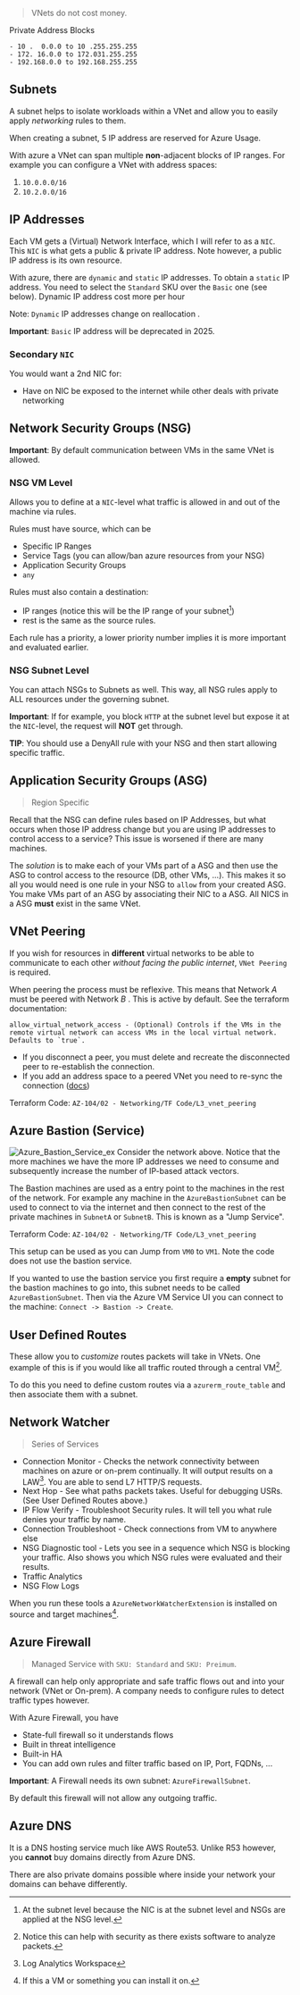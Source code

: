 > VNets do not cost money.

Private Address Blocks
```
- 10 .  0.0.0 to 10 .255.255.255
- 172. 16.0.0 to 172.031.255.255
- 192.168.0.0 to 192.168.255.255
```

## Subnets

A subnet helps to isolate workloads within a VNet and allow you to easily apply *networking* rules to them. 

When creating a subnet, 5 IP address are reserved for Azure Usage. 

With azure a VNet can span multiple **non**-adjacent blocks of IP ranges. For example you can configure a VNet with address spaces: 
1. `10.0.0.0/16`
2. `10.2.0.0/16`

## IP Addresses

Each VM gets a (Virtual) Network Interface, which I will refer to as a `NIC`. This `NIC` is what gets a public & private IP address. Note however, a public IP address is its own resource. 

With azure, there are `dynamic` and `static` IP addresses. To obtain a `static` IP address. You need to select the `Standard` SKU over the `Basic` one (see below).  Dynamic IP address cost more per hour

Note: `Dynamic` IP addresses change on reallocation . 

**Important**: `Basic` IP address will be deprecated in 2025.

### Secondary `NIC`

You would want a 2nd NIC for:
+ Have on NIC be exposed to the internet while other deals with private networking

## Network Security Groups (NSG)

**Important**: By default communication between VMs in the same VNet is allowed. 

### NSG VM Level

Allows you to define at a `NIC`-level what traffic is allowed in and out of the machine via rules.

Rules must have source, which can be
+ Specific IP Ranges
+ Service Tags (you can allow/ban azure resources from your NSG)
+ Application Security Groups
+ `any` 

Rules must also contain a destination:
+ IP ranges (notice this will be the IP range of your subnet[^1])
+ rest is the same as the source rules.

Each rule has a priority, a lower priority number implies it is more important and evaluated earlier.  

### NSG Subnet Level

You can attach NSGs to Subnets as well. This way, all NSG rules apply to ALL resources under the governing subnet.

**Important**: If for example, you block `HTTP` at the subnet level but expose it at the `NIC`-level, the request will **NOT** get through.


[^1]: At the subnet level because the NIC is at the subnet level and NSGs are applied at the NSG level.

**TIP**: You should use a DenyAll rule with your NSG and then start allowing specific traffic. 

## Application Security Groups (ASG)

> Region Specific

Recall that the NSG can define rules based on IP Addresses, but what occurs when those IP address change but you are using IP addresses to control access to a service? This issue is worsened if there are many machines. 

The *solution* is to make each of your VMs part of a ASG and then use the ASG to control access to the resource (DB, other VMs, ...). This makes it so all you would need is one rule in your NSG to `allow` from your created ASG. You make VMs part of an ASG by associating their NIC to a ASG. All NICS in a ASG **must** exist in the same VNet.

## VNet Peering

If you wish for resources in **different** virtual networks to be able to communicate to each other *without facing the public internet*, `VNet Peering` is required.

When peering the process must be reflexive. This means that Network $A$ must be peered with Network $B$ . This is active by default. See the terraform documentation: 

```text
allow_virtual_network_access - (Optional) Controls if the VMs in the remote virtual network can access VMs in the local virtual network. Defaults to `true`.
```

-  If you disconnect a peer, you must delete and recreate the disconnected peer to re-establish the connection.
-  If you add an address space to a peered VNet you need to re-sync the connection ([docs](https://learn.microsoft.com/en-us/powershell/module/az.network/sync-azvirtualnetworkpeering?view=azps-11.4.0))

Terraform Code: `AZ-104/02 - Networking/TF Code/L3_vnet_peering`

## Azure Bastion (Service)

![Azure_Bastion_Service_ex](../img/Azure_Bastion_Service_ex.png)
Consider the network above. Notice that the more machines we have the more IP addresses we need to consume and subsequently increase the number of IP-based attack vectors. 

The Bastion machines are used as a entry point to the machines in the rest of the network. For example any machine in the `AzureBastionSubnet` can be used to connect to via the  internet and then connect to the rest of the private machines in `SubnetA` or `SubnetB`. This is known as a "Jump Service".

Terraform Code: `AZ-104/02 - Networking/TF Code/L3_vnet_peering`

This setup can be used as you can Jump from `VM0` to `VM1`. Note the code does not use the bastion service.

If you wanted to use the bastion service you first require a **empty** subnet for the bastion machines to go into, this subnet needs to be called `AzureBastionSubnet`. Then via the Azure VM Service UI you can connect to the machine: `Connect -> Bastion -> Create`. 

## User Defined Routes

These allow you to *customize* routes packets will take in VNets. One example of this is if you would like all traffic routed through a central VM[^2].

To do this you need to define custom routes via a `azurerm_route_table` and then associate them with a subnet. 

## Network Watcher

> Series of Services

+ Connection Monitor - Checks the network connectivity between machines on azure or on-prem continually. It will output results on a LAW[^3]. You are able to send L7 HTTP/S requests.
+ Next Hop - See what paths packets takes. Useful for debugging USRs. (See User Defined Routes above.)
+ IP Flow Verify - Troubleshoot Security rules. It will tell you what rule denies your traffic by name. 
+ Connection Troubleshoot - Check connections from VM to anywhere else
+ NSG Diagnostic tool - Lets you see in a sequence which NSG is blocking your traffic. Also shows you which NSG rules were evaluated and their results.
+ Traffic Analytics
+ NSG Flow Logs

When you run these tools a `AzureNetworkWatcherExtension` is installed on source and target machines[^4]. 

## Azure Firewall

> Managed Service with `SKU: Standard` and `SKU: Preimum`.

A firewall can help only appropriate and safe traffic flows out and into your network (VNet or On-prem). A company needs to configure rules to detect traffic types however.

With Azure Firewall, you have 
+ State-full firewall so it understands flows
+ Built in threat intelligence
+ Built-in HA
+ You can add own rules and filter traffic based on IP, Port, FQDNs, ...

**Important**: A Firewall needs its own subnet: `AzureFirewallSubnet`.

By default this firewall will not allow any outgoing traffic. 

## Azure DNS

It is a DNS hosting service much like AWS Route53. Unlike R53 however, you **cannot** buy domains directly from Azure DNS. 

There are also private domains possible where inside your network your domains can behave differently. 


[^2]: Notice this can help with security as there exists software to analyze packets.
[^3]: Log Analytics Workspace
[^4]: If this a VM or something you can install it on.
